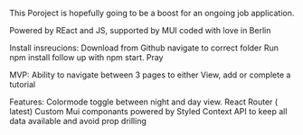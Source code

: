 This Poroject is hopefully going to be a boost for an ongoing job application. 

Powered by REact and JS, supported by MUI coded with love in Berlin

Install insreucions:
    Download from Github
    navigate to correct folder
    Run npm install 
    follow up with npm start. 
    Pray

MVP:
    Ability to navigate between 3 pages to either View, add or complete a tutorial

Features:
    Colormode toggle between night and day view. 
    React Router ( latest)
    Custom Mui componants powered by Styled
    Context API to keep all data available and avoid prop drilling 

